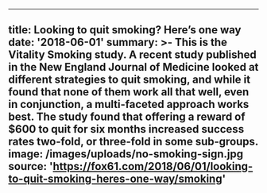 ---
title: Looking to quit smoking? Here’s one way
date: '2018-06-01'
summary: >-
  This is the Vitality Smoking study. A recent study published in the New
  England Journal of Medicine looked at different strategies to quit smoking,
  and while it found that none of them work all that well, even in conjunction,
  a multi-faceted approach works best. The study found that offering a reward of
  $600 to quit for six months increased success rates two-fold, or three-fold in
  some sub-groups.
image: /images/uploads/no-smoking-sign.jpg
source: 'https://fox61.com/2018/06/01/looking-to-quit-smoking-heres-one-way/smoking'
----

